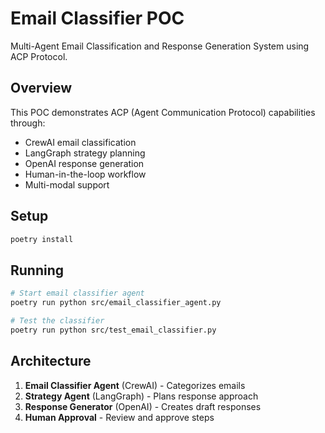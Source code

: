 # Email Classifier POC

Multi-Agent Email Classification and Response Generation System using ACP Protocol.

## Overview

This POC demonstrates ACP (Agent Communication Protocol) capabilities through:
- CrewAI email classification
- LangGraph strategy planning  
- OpenAI response generation
- Human-in-the-loop workflow
- Multi-modal support

## Setup

```bash
poetry install
```

## Running

```bash
# Start email classifier agent
poetry run python src/email_classifier_agent.py

# Test the classifier
poetry run python src/test_email_classifier.py
```

## Architecture

1. **Email Classifier Agent** (CrewAI) - Categorizes emails
2. **Strategy Agent** (LangGraph) - Plans response approach
3. **Response Generator** (OpenAI) - Creates draft responses
4. **Human Approval** - Review and approve steps